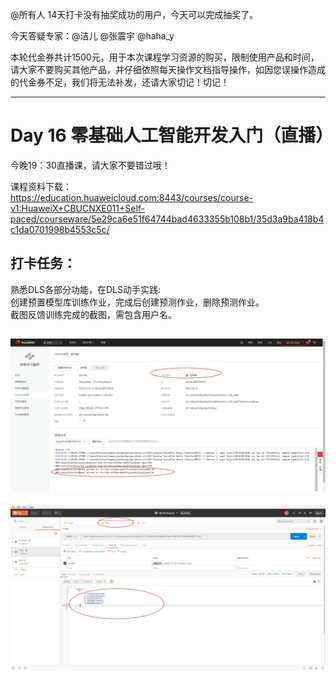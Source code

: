 @所有人
14天打卡没有抽奖成功的用户，今天可以完成抽奖了。

今天答疑专家：@洁儿  @张震宇 @haha_y

本轮代金券共计1500元，用于本次课程学习资源的购买，限制使用产品和时间，请大家不要购买其他产品，并仔细依照每天操作文档指导操作，如因您误操作造成的代金券不足，我们将无法补发，还请大家切记！切记！
 
------------------

# Day 16 零基础人工智能开发入门（直播）

今晚19：30直播课，请大家不要错过哦！

课程资料下载：    
https://education.huaweicloud.com:8443/courses/course-v1:HuaweiX+CBUCNXE011+Self-paced/courseware/5e29ca6e51f64744bad4633355b108b1/35d3a9ba418b4c1da0701998b4553c5c/

## 打卡任务：
熟悉DLS各部分功能，在DLS动手实践:    
创建预置模型库训练作业，完成后创建预测作业，删除预测作业。  
截图反馈训练完成的截图，需包含用户名。   

![](https://raw.githubusercontent.com/latermonk/AI_21DAY/master/16/PNG/DAY1601.jpg)
---
![](https://raw.githubusercontent.com/latermonk/AI_21DAY/master/16/PNG/DAY1602.jpg)